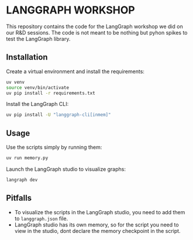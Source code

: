 # LANGGRAPH WORKSHOP

This repository contains the code for the LangGraph workshop we did on our R&D sessions.
The code is not meant to be nothing but pyhon spikes to test the LangGraph library.

## Installation

Create a virtual environment and install the requirements:

```bash
uv venv
source venv/bin/activate
uv pip install -r requirements.txt
```

Install the LangGraph CLI:

```bash
uv pip install -U "langgraph-cli[inmem]"
```

## Usage

Use the scripts simply by running them:

```bash
uv run memory.py
```

Launch the LangGraph studio to visualize graphs:

```bash
langraph dev
```

## Pitfalls

- To visualize the scripts in the LangGraph studio, you need to add them to `langgraph.json` file.
- LangGraph studio has its own memory, so for the script you need to view in the studio, dont declare the memory checkpoint in the script.
